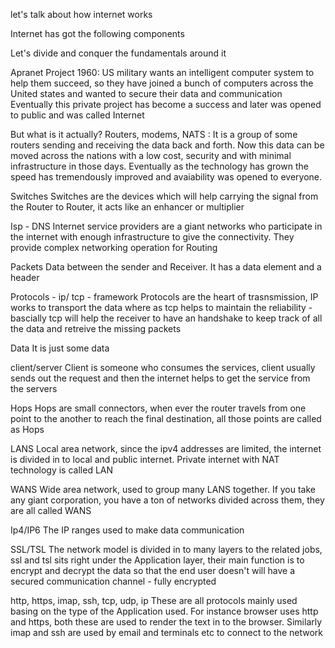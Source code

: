 let's talk about how internet works

Internet has got the following components 

Let's divide and conquer the fundamentals around it 

Apranet Project 1960: US military wants an intelligent computer system to help them succeed, so they have joined a bunch of computers across the United states and wanted to secure their data and communication 
Eventually this private project has become a success and later was opened to public and was called Internet

But what is it actually?
Routers, modems, NATS : It is a group of some routers sending and receiving the data back and forth. Now this data can be moved across the nations with a low cost, security and with minimal infrastructure in those days. Eventually as the technology has grown the speed has tremendously improved and avaiability was opened to everyone.

Switches
Switches are the devices which will help carrying the signal from the Router to Router, it acts like an enhancer or multiplier

Isp - DNS
Internet service providers are a giant networks who participate in the internet with enough infrastructure to give the connectivity. They provide complex networking operation for Routing 

Packets
Data between the sender and Receiver. It has a data element and a header

Protocols - ip/ tcp - framework 
Protocols are the heart of trasnsmission, IP works to transport the data where as tcp helps to maintain the reliability - bascially tcp will help the receiver to have an handshake to keep track of all the data and retreive the missing packets

Data
It is just some data

client/server
Client is someone who consumes the services, client usually sends out the request and then the internet helps to get the service from the servers

Hops
Hops are small connectors, when ever the router travels from one point to the another to reach the final destination, all those points are called as Hops

LANS
Local area network, since the ipv4 addresses are limited, the internet is divided in to local and public internet. Private internet with NAT technology is called LAN

WANS
Wide area network, used to group many LANS together. If you take any giant corporation, you have a ton of networks divided across them, they are all called WANS

Ip4/IP6
The IP ranges used to make data communication

SSL/TSL
The network model is divided in to many layers to the related jobs, ssl and tsl sits right under the Application layer, their main function is to encrypt and decrypt the data so that the end user doesn't will have a secured communication channel - fully encrypted

http, https, imap, ssh, tcp, udp, ip
These are all protocols mainly used basing on the type of the Application used. For instance browser uses http and https, both these are used to render the text in to the browser.
Similarly imap and ssh are used by email and terminals etc to connect to the network










